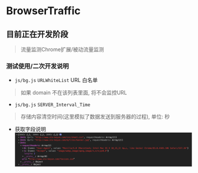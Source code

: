 # BrowserTraffic
## 目前正在开发阶段
> 流量监测Chrome扩展/被动流量监测


### 测试使用/二次开发说明
+ `js/bg.js` `URLWhiteList` URL 白名单
> 如果 domain 不在该列表里面, 将不会监控URL

+ `js/bg.js` `SERVER_Interval_Time` 
> 存储内容清空时间(这里模拟了数据发送到服务器的过程), 单位: 秒

+ 获取字段说明
![获取字段说明](images/des_1.png)
